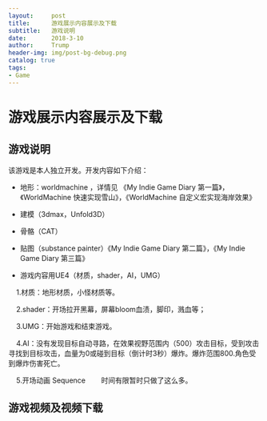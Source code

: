 ```yaml
---
layout:     post
title:      游戏展示内容展示及下载
subtitle:   游戏说明
date:       2018-3-10
author:     Trump
header-img: img/post-bg-debug.png
catalog: true
tags:
- Game
---
```


# 游戏展示内容展示及下载
## 游戏说明
该游戏是本人独立开发。开发内容如下介绍：

- 地形：worldmachine ，详情见 《My Indie Game Diary 第一篇》，《WorldMachine 快速实现雪山》，《WorldMachine 自定义宏实现海岸效果》

- 建模（3dmax，Unfold3D）

- 骨骼（CAT）

- 贴图（substance painter）《My Indie Game Diary 第二篇》，《My Indie Game Diary 第三篇》

- 游戏内容用UE4（材质，shader，AI，UMG）

      1.材质：地形材质，小怪材质等。
    
      2.shader：开场拉开黑幕，屏幕bloom血渍，脚印，溅血等；
    
      3.UMG：开始游戏和结束游戏。
    
      4.AI：没有发现目标自动寻路，在效果视野范围内（500）攻击目标，受到攻击寻找到目标攻击，血量为0或碰到目标（倒计时3秒）爆炸。爆炸范围800.角色受到爆炸伤害死亡。
    
      5.开场动画 Sequence
    
    时间有限暂时只做了这么多。
    
## 游戏视频及视频下载




